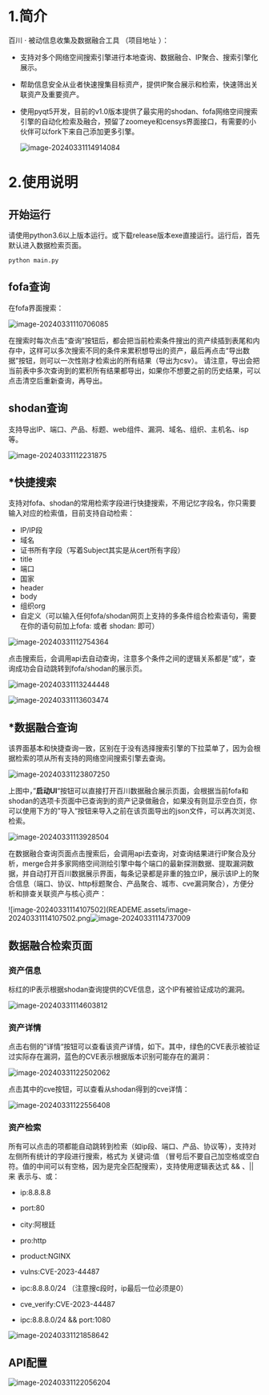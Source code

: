 # 1.简介

百川 · 被动信息收集及数据融合工具 （项目地址 ）：

- 支持对多个网络空间搜索引擎进行本地查询、数据融合、IP聚合、搜索引擎化展示。

- 帮助信息安全从业者快速搜集目标资产，提供IP聚合展示和检索，快速筛出关联资产及重要资产。

- 使用pyqt5开发，目前的v1.0版本提供了最实用的shodan、fofa网络空间搜索引擎的自动化检索及融合，预留了zoomeye和censys界面接口，有需要的小伙伴可以fork下来自己添加更多引擎。

  ![image-20240331114914084](READEME.assets/image-20240331114914084.png)

# 2.使用说明

## 开始运行

请使用python3.6以上版本运行。或下载release版本exe直接运行。运行后，首先默认进入数据检索页面。

```
python main.py
```

## fofa查询

在fofa界面搜索：

![image-20240331110706085](READEME.assets/image-20240331110706085.png)

在搜索时每次点击“查询”按钮后，都会把当前检索条件搜出的资产续插到表尾和内存中，这样可以多次搜索不同的条件来累积想导出的资产，最后再点击“导出数据”按钮，则可以一次性刚才检索出的所有结果（导出为csv）。 请注意，导出会把当前表中多次查询到的累积所有结果都导出，如果你不想要之前的历史结果，可以点击清空后重新查询，再导出。

## shodan查询

支持导出IP、端口、产品、标题、web组件、漏洞、域名、组织、主机名、isp等。

![image-20240331112231875](READEME.assets/image-20240331112231875.png)

## *快捷搜索

支持对fofa、shodan的常用检索字段进行快捷搜索，不用记忆字段名，你只需要输入对应的检索值，目前支持自动检索：

- IP/IP段
- 域名
- 证书所有字段（写着Subject其实是从cert所有字段）
- title
- 端口
- 国家
- header
- body
- 组织org
- 自定义（可以输入任何fofa/shodan网页上支持的多条件组合检索语句，需要在你的语句前加上fofa: 或者 shodan: 即可）

![image-20240331112754364](READEME.assets/image-20240331112754364.png)

点击搜索后，会调用api去自动查询，注意多个条件之间的逻辑关系都是”或“，查询成功会自动跳转到fofa/shodan的展示页。

![image-20240331113244448](READEME.assets/image-20240331113244448.png)

![image-20240331113603474](READEME.assets/image-20240331113603474.png)

## *数据融合查询

该界面基本和快捷查询一致，区别在于没有选择搜索引擎的下拉菜单了，因为会根据检索的项从所有支持的网络空间搜索引擎去查询。

![image-20240331123807250](READEME.assets/image-20240331123807250.png)



上图中，”**启动UI**“按钮可以直接打开百川数据融合展示页面，会根据当前fofa和shodan的选项卡页面中已查询到的资产记录做融合，如果没有则显示空白页，你可以使用下方的”导入“按钮来导入之前在该页面导出的json文件，可以再次浏览、检索。

![image-20240331113928504](READEME.assets/image-20240331113928504.png)

在数据融合查询页面点击搜索后，会调用api去查询，对查询结果进行IP聚合及分析，merge合并多家网络空间测绘引擎中每个端口的最新探测数据、提取漏洞数据，并自动打开百川数据展示界面，每条记录都是非重的独立IP，展示该IP上的聚合信息（端口、协议、http标题聚合、产品聚合、城市、cve漏洞聚合），方便分析和排查关联资产与核心资产：

![image-20240331114107502](READEME.assets/image-20240331114107502.png![image-20240331114737009](READEME.assets/image-20240331114737009.png)

## 数据融合检索页面

### 资产信息

标红的IP表示根据shodan查询提供的CVE信息，这个IP有被验证成功的漏洞。

![image-20240331114603812](READEME.assets/image-20240331114603812.png)

### 资产详情

点击右侧的”详情“按钮可以查看该资产详情，如下。其中，绿色的CVE表示被验证过实际存在漏洞，蓝色的CVE表示根据版本识别可能存在的漏洞：

![image-20240331122502062](READEME.assets/image-20240331122502062.png)

点击其中的cve按钮，可以查看从shodan得到的cve详情：

![image-20240331122556408](READEME.assets/image-20240331122556408.png)

### 资产检索

所有可以点击的项都能自动跳转到检索（如ip段、端口、产品、协议等），支持对左侧所有统计的字段进行搜索，格式为 关键词:值 （冒号后不要自己加空格或空白符。值的中间可以有空格，因为是完全匹配搜索），支持使用逻辑表达式 && 、||来 表示与、或：

- ip:8.8.8.8

- port:80

- city:阿根廷

- pro:http

- product:NGINX

- vulns:CVE-2023-44487

- ipc:8.8.8.0/24   （注意搜c段时，ip最后一位必须是0）

- cve_verify:CVE-2023-44487

- ipc:8.8.8.0/24 && port:1080

  

![image-20240331121858642](READEME.assets/image-20240331121858642.png)

## API配置

![image-20240331122056204](READEME.assets/image-20240331122056204.png)

